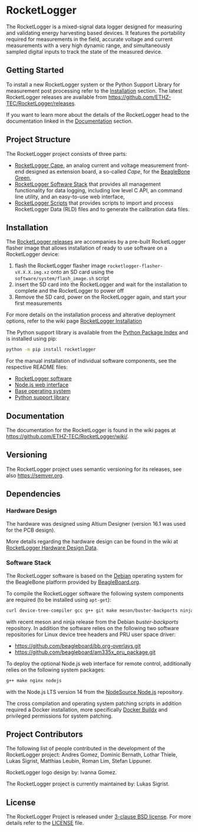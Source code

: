 # RocketLogger

The RocketLogger is a mixed-signal data logger designed for measuring and validating energy
harvesting based devices. It features the portability required for measurements in the field,
accurate voltage and current measurements with a very high dynamic range, and simultaneously
sampled digital inputs to track the state of the measured device.


## Getting Started

To install a new RocketLogger system or the Python Support Library for measurement post processing
refer to the [Installation](#installation) section. The latest RocketLogger releases are available
from <https://github.com/ETHZ-TEC/RocketLogger/releases>.

If you want to learn more about the details of the RocketLogger head to the documentation linked
in the [Documentation](#documentation) section.


## Project Structure

The RocketLogger project consists of three parts:
* [RocketLogger Cape](hardware), an analog current and voltage measurement front-end designed as
  extension board, a so-called *Cape*, for the [BeagleBone Green](https://beagleboard.org/green/),
* [RocketLogger Software Stack](software) that provides all management functionality for data
  logging, including low level C API, an command line utility, and an easy-to-use web interface,
* [RocketLogger Scripts](script) that provides scripts to import and process RocketLogger Data
  (RLD) files and to generate the calibration data files.


## Installation

The [RocketLogger releases](https://github.com/ETHZ-TEC/RocketLogger/releases) are accompanies by
a pre-built RocketLogger flasher image that allows installation of ready to use software on a
RocketLogger device:

1. flash the RocketLogger flasher image `rocketlogger-flasher-vX.X.X.img.xz` onto an SD card
   using the `software/system/flash_image.sh` script
2. insert the SD card into the RocketLogger and wait for the installation to complete and the
   RocketLogger to power off
3. Remove the SD card, power on the RocketLogger again, and start your first measurements

For more details on the installation process and alterative deployment options, refer to the
wiki page [RocketLogger Installation](https://github.com/ETHZ-TEC/RocketLogger/wiki/software)

The Python support library is available from the [Python Package Index](https://pypi.org) and 
is installed using pip:
```bash
python -m pip install rocketlogger
```

For the manual installation of individual software components, see the respective README files:
* [RocketLogger software](software/rocketlogger/README.md#installation)
* [Node.js web interface](software/node_server/README.md#installation)
* [Base operating system](software/system/README.md#installation)
* [Python support library](script/python/README.md#installation)


## Documentation

The documentation for the RocketLogger is found in the wiki pages at
<https://github.com/ETHZ-TEC/RocketLogger/wiki/>.


## Versioning

The RocketLogger project uses semantic versioning for its releases, see also <https://semver.org>.


## Dependencies

### Hardware Design

The hardware was designed using Altium Designer (version 16.1 was used for the PCB design).

More details regarding the hardware design can be found in the wiki at
[RocketLogger Hardware Design Data](https://github.com/ETHZ-TEC/RocketLogger/wiki/design-data).


### Software Stack

The RocketLogger software is based on the [Debian](https://www.debian.org) operating system for
the BeagleBone platform provided by [BeagleBoard.org](https://beagleboard.org).

To compile the RocketLogger software the following system components are required (to be installed
using `apt-get`):

```bash
curl device-tree-compiler gcc g++ git make meson/buster-backports ninja-build/buster-backports ntp pkg-config ti-pru-cgt-installer libgpiod-dev libi2c-dev libncurses5-dev libzmq3-dev
```
with recent meson and ninja release from the Debian *buster-backports* repository.
In addition the software relies on the following two software repositories for Linux device tree
headers and PRU user space driver:
* <https://github.com/beagleboard/bb.org-overlays.git>
* <https://github.com/beagleboard/am335x_pru_package.git>

To deploy the optional Node.js web interface for remote control, additionally relies on the
following system packages:

```bash
g++ make nginx nodejs
```
with the Node.js LTS version 14 from the [NodeSource Node.js](https://github.com/nodesource/distributions#readme)
repository.

The cross compilation and operating system patching scripts in addition required a Docker
installation, more specifically [Docker Buildx](https://docs.docker.com/buildx/working-with-buildx/)
and privileged permissions for system patching.


## Project Contributors

The following list of people contributed in the development of the RocketLogger project:
Andres Gomez,
Dominic Bernath,
Lothar Thiele,
Lukas Sigrist,
Matthias Leubin,
Roman Lim,
Stefan Lippuner.

RocketLogger logo design by: Ivanna Gomez.

The RocketLogger project is currently maintained by: Lukas Sigrist.

## License

The RocketLogger Project is released under [3-clause BSD license](https://opensource.org/licenses/BSD-3-Clause).
For more details refer to the [LICENSE](LICENSE) file.
